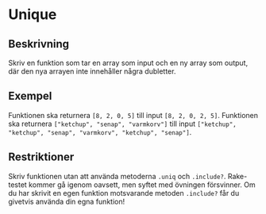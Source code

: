 # Unique

## Beskrivning
Skriv en funktion som tar en array som input och en ny array som output, där den nya arrayen inte innehåller några dubletter.

## Exempel
Funktionen ska returnera `[8, 2, 0, 5]` till input `[8, 2, 0, 2, 5]`.
Funktionen ska returnera `["ketchup", "senap", "varmkorv"]` till input `["ketchup", "ketchup", "senap", "varmkorv", "ketchup", "senap"]`.

## Restriktioner
Skriv funktionen utan att använda metoderna `.uniq` och `.include?`. Rake-testet kommer gå igenom oavsett, men syftet med övningen försvinner. Om du har skrivit en egen funktion motsvarande metoden `.include?` får du givetvis använda din egna funktion!